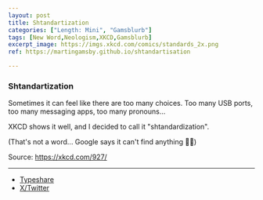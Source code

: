 ```yaml
---
layout: post
title: Shtandartization
categories: ["Length: Mini", "Gamsblurb"]
tags: [New Word,Neologism,XKCD,Gamsblurb]
excerpt_image: https://imgs.xkcd.com/comics/standards_2x.png
ref: https://martingamsby.github.io/shtandartisation

---
```


### **Shtandartization**

Sometimes it can feel like there are too many choices. Too many USB ports, too many messaging apps, too many pronouns…

XKCD shows it well, and I decided to call it "shtandardization".

(That's not a word... Google says it can't find anything 🤷‍♀️)

Source: https://xkcd.com/927/

---

- [Typeshare](https://typeshare.co/martingamsby/posts/shtandardisation)
- [X/Twitter](https://x.com/MartinGamsby_EN/status/1834228519330603191)

